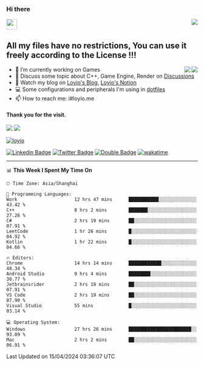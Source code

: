 <h3 align="left">Hi there</h3>
<img src='https://em-content.zobj.net/source/animated-noto-color-emoji/356/waving-hand_light-skin-tone_1f44b-1f3fb_1f3fb.gif' width='28' />
<a align="right" href="https://github.com/loyio/loyio/blob/master/STAR/README.md"><img align="right" src="https://img.shields.io/badge/LOYIO-STAR-green" /></a>

## All my files have no restrictions, You can use it freely according to the License !!!

<a href="https://github.com/loyio#gh-light-mode-only">
     <img align="right"  src="https://loy-readme.vercel.app/api/top-langs/?username=loyio&langs_count=6&hide=css,html,jupyter%20notebook" />
</a>

<a href="https://github.com/loyio#gh-dark-mode-only">
  <img align="right"  src="https://loy-readme.vercel.app/api/top-langs/?username=loyio&langs_count=6&theme=slateorange&hide=css,html,jupyter%20notebook" />
</a>



- 🔭 I’m currently working on Games
- 💬 Discuss some topic about C++, Game Engine, Render on [Discussions](https://github.com/loyio/loyio/discussions)
- 📔 Watch my blog on [Loyio's Blog](https://loyio.me), [Loyio's Notion](https://loyio.notion.site/loyio/Loyio-s-Dashboard-2f56bd29222a445ea9d9e8802a1ac83b)
- 💻 Some configurations and peripherals I'm using in [dotfiles](https://github.com/loyio/dotfiles)
- 📫 How to reach me: i#loyio.me


#### Thank you for the visit.
<img src="http://profile-counter.glitch.me/loyio/count.svg" />

<img src="https://loy-readme.vercel.app/api?username=loyio&show_icons=true&hide=stars&include_all_commits=true&hide_title=true&theme=slateorange" />

     

[![loyio](https://github-profile-trophy.vercel.app/?username=loyio&theme=onedark&column=4)](https://github.com/loyio)

[![Linkedin Badge](https://img.shields.io/badge/-@loyio-0077b5?style=flat-square&logo=Linkedin&logoColor=white&labelColor=0077b5&link=https://www.linkedin.com/in/loyio-hex-363172158/)](https://www.linkedin.com/in/loyio-hex-363172158/)
[![Twitter Badge](https://img.shields.io/badge/-@loyiome-000000?style=flat-square&labelColor=000000&logo=x&logoColor=white&link=https://twitter.com/loyiome)](https://twitter.com/loyiome)
[![Double Badge](https://img.shields.io/badge/@loyio-007722?style=flat&logo=Douban&logoColor=white)](https://www.douban.com/people/susmote)
[![wakatime](https://wakatime.com/badge/user/c0ddc104-5a20-41d1-ab9a-c4d9ea20a4d9.svg)](https://wakatime.com/@c0ddc104-5a20-41d1-ab9a-c4d9ea20a4d9)

-------
<!--START_SECTION:waka-->
📊 **This Week I Spent My Time On** 

```text
🕑︎ Time Zone: Asia/Shanghai

💬 Programming Languages: 
Work                     12 hrs 47 mins      ███████████░░░░░░░░░░░░░░   43.42 % 
C++                      8 hrs 2 mins        ███████░░░░░░░░░░░░░░░░░░   27.26 % 
C#                       2 hrs 19 mins       ██░░░░░░░░░░░░░░░░░░░░░░░   07.91 % 
LeetCode                 1 hr 26 mins        █░░░░░░░░░░░░░░░░░░░░░░░░   04.92 % 
Kotlin                   1 hr 22 mins        █░░░░░░░░░░░░░░░░░░░░░░░░   04.66 % 

🔥 Editors: 
Chrome                   14 hrs 14 mins      ████████████░░░░░░░░░░░░░   48.34 % 
Android Studio           9 hrs 4 mins        ████████░░░░░░░░░░░░░░░░░   30.77 % 
Jetbrainsrider           2 hrs 19 mins       ██░░░░░░░░░░░░░░░░░░░░░░░   07.91 % 
VS Code                  2 hrs 19 mins       ██░░░░░░░░░░░░░░░░░░░░░░░   07.90 % 
Visual Studio            55 mins             █░░░░░░░░░░░░░░░░░░░░░░░░   03.14 % 

💻 Operating System: 
Windows                  27 hrs 26 mins      ███████████████████████░░   93.09 % 
Mac                      2 hrs 2 mins        ██░░░░░░░░░░░░░░░░░░░░░░░   06.91 % 
```


 Last Updated on 15/04/2024 03:36:07 UTC
<!--END_SECTION:waka-->
